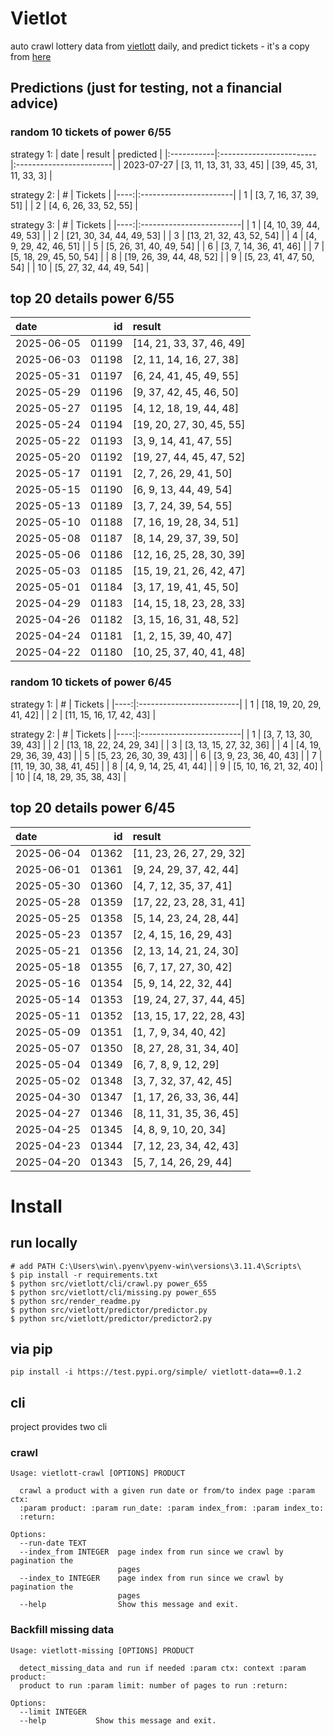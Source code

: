# Vietlot
auto crawl lottery data from [vietlott](https://vietlott.vn) daily, and predict tickets - it's a copy from [here](https://github.com/vietvudanh/vietlott-data)
## Predictions (just for testing, not a financial advice)
### random 10 tickets of power 6/55

strategy 1:
| date       | result                  | predicted               |
|:-----------|:------------------------|:------------------------|
| 2023-07-27 | [3, 11, 13, 31, 33, 45] | [39, 45, 31, 11, 33, 3] |

strategy 2:
|   # | Tickets                |
|----:|:-----------------------|
|   1 | [3, 7, 16, 37, 39, 51] |
|   2 | [4, 6, 26, 33, 52, 55] |

strategy 3:
|   # | Tickets                  |
|----:|:-------------------------|
|   1 | [4, 10, 39, 44, 49, 53]  |
|   2 | [21, 30, 34, 44, 49, 53] |
|   3 | [13, 21, 32, 43, 52, 54] |
|   4 | [4, 9, 29, 42, 46, 51]   |
|   5 | [5, 26, 31, 40, 49, 54]  |
|   6 | [3, 7, 14, 36, 41, 46]   |
|   7 | [5, 18, 29, 45, 50, 54]  |
|   8 | [19, 26, 39, 44, 48, 52] |
|   9 | [5, 23, 41, 47, 50, 54]  |
|  10 | [5, 27, 32, 44, 49, 54]  |

## top 20 details power 6/55
| date       |    id | result                   |
|:-----------|------:|:-------------------------|
| 2025-06-05 | 01199 | [14, 21, 33, 37, 46, 49] |
| 2025-06-03 | 01198 | [2, 11, 14, 16, 27, 38]  |
| 2025-05-31 | 01197 | [6, 24, 41, 45, 49, 55]  |
| 2025-05-29 | 01196 | [9, 37, 42, 45, 46, 50]  |
| 2025-05-27 | 01195 | [4, 12, 18, 19, 44, 48]  |
| 2025-05-24 | 01194 | [19, 20, 27, 30, 45, 55] |
| 2025-05-22 | 01193 | [3, 9, 14, 41, 47, 55]   |
| 2025-05-20 | 01192 | [19, 27, 44, 45, 47, 52] |
| 2025-05-17 | 01191 | [2, 7, 26, 29, 41, 50]   |
| 2025-05-15 | 01190 | [6, 9, 13, 44, 49, 54]   |
| 2025-05-13 | 01189 | [3, 7, 24, 39, 54, 55]   |
| 2025-05-10 | 01188 | [7, 16, 19, 28, 34, 51]  |
| 2025-05-08 | 01187 | [8, 14, 29, 37, 39, 50]  |
| 2025-05-06 | 01186 | [12, 16, 25, 28, 30, 39] |
| 2025-05-03 | 01185 | [15, 19, 21, 26, 42, 47] |
| 2025-05-01 | 01184 | [3, 17, 19, 41, 45, 50]  |
| 2025-04-29 | 01183 | [14, 15, 18, 23, 28, 33] |
| 2025-04-26 | 01182 | [3, 15, 16, 31, 48, 52]  |
| 2025-04-24 | 01181 | [1, 2, 15, 39, 40, 47]   |
| 2025-04-22 | 01180 | [10, 25, 37, 40, 41, 48] |

### random 10 tickets of power 6/45

strategy 1:
|   # | Tickets                  |
|----:|:-------------------------|
|   1 | [18, 19, 20, 29, 41, 42] |
|   2 | [11, 15, 16, 17, 42, 43] |

strategy 2:
|   # | Tickets                  |
|----:|:-------------------------|
|   1 | [3, 7, 13, 30, 39, 43]   |
|   2 | [13, 18, 22, 24, 29, 34] |
|   3 | [3, 13, 15, 27, 32, 36]  |
|   4 | [4, 19, 29, 36, 39, 43]  |
|   5 | [5, 23, 26, 30, 39, 43]  |
|   6 | [3, 9, 23, 36, 40, 43]   |
|   7 | [11, 19, 30, 38, 41, 45] |
|   8 | [4, 9, 14, 25, 41, 44]   |
|   9 | [5, 10, 16, 21, 32, 40]  |
|  10 | [4, 18, 29, 35, 38, 43]  |

## top 20 details power 6/45
| date       |    id | result                   |
|:-----------|------:|:-------------------------|
| 2025-06-04 | 01362 | [11, 23, 26, 27, 29, 32] |
| 2025-06-01 | 01361 | [9, 24, 29, 37, 42, 44]  |
| 2025-05-30 | 01360 | [4, 7, 12, 35, 37, 41]   |
| 2025-05-28 | 01359 | [17, 22, 23, 28, 31, 41] |
| 2025-05-25 | 01358 | [5, 14, 23, 24, 28, 44]  |
| 2025-05-23 | 01357 | [2, 4, 15, 16, 29, 43]   |
| 2025-05-21 | 01356 | [2, 13, 14, 21, 24, 30]  |
| 2025-05-18 | 01355 | [6, 7, 17, 27, 30, 42]   |
| 2025-05-16 | 01354 | [5, 9, 14, 22, 32, 44]   |
| 2025-05-14 | 01353 | [19, 24, 27, 37, 44, 45] |
| 2025-05-11 | 01352 | [13, 15, 17, 22, 28, 43] |
| 2025-05-09 | 01351 | [1, 7, 9, 34, 40, 42]    |
| 2025-05-07 | 01350 | [8, 27, 28, 31, 34, 40]  |
| 2025-05-04 | 01349 | [6, 7, 8, 9, 12, 29]     |
| 2025-05-02 | 01348 | [3, 7, 32, 37, 42, 45]   |
| 2025-04-30 | 01347 | [1, 17, 26, 33, 36, 44]  |
| 2025-04-27 | 01346 | [8, 11, 31, 35, 36, 45]  |
| 2025-04-25 | 01345 | [4, 8, 9, 10, 20, 34]    |
| 2025-04-23 | 01344 | [7, 12, 23, 34, 42, 43]  |
| 2025-04-20 | 01343 | [5, 7, 14, 26, 29, 44]   |

<!---
stats 6/55 all time - stats.to_markdown(index=False)
stats 6/55 -15d - stats_15d.to_markdown(index=False)
stats 6/55 -30d - stats_30d.to_markdown(index=False)
stats 6/55 -60d - stats_60d.to_markdown(index=False)
stats 6/55 -90d - stats_90d.to_markdown(index=False)
-->

# Install
 
## run locally

```shell
# add PATH C:\Users\win\.pyenv\pyenv-win\versions\3.11.4\Scripts\
$ pip install -r requirements.txt
$ python src/vietlott/cli/crawl.py power_655
$ python src/vietlott/cli/missing.py power_655
$ python src/render_readme.py
$ python src/vietlott/predictor/predictor.py
$ python src/vietlott/predictor/predictor2.py
```
 
## via pip

```shell
pip install -i https://test.pypi.org/simple/ vietlott-data==0.1.2
```

## cli
project provides two cli

### crawl
```shell
Usage: vietlott-crawl [OPTIONS] PRODUCT

  crawl a product with a given run date or from/to index page :param ctx:
  :param product: :param run_date: :param index_from: :param index_to:
  :return:

Options:
  --run-date TEXT
  --index_from INTEGER  page index from run since we crawl by pagination the
                        pages
  --index_to INTEGER    page index from run since we crawl by pagination the
                        pages
  --help                Show this message and exit.
```

### Backfill missing data

```shell
Usage: vietlott-missing [OPTIONS] PRODUCT

  detect_missing_data and run if needed :param ctx: context :param product:
  product to run :param limit: number of pages to run :return:

Options:
  --limit INTEGER
  --help           Show this message and exit.
```

